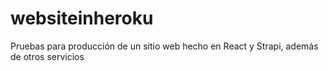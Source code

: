 # websiteinheroku
Pruebas para producción de un sitio web hecho en React y Strapi, además de otros servicios 
